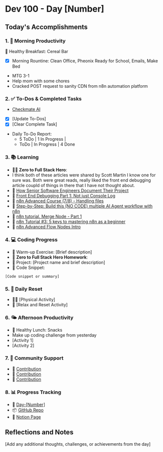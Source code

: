 # Dev 100 - Day [Number]

## Today's Accomplishments

### 1. 🌅 Morning Productivity

🍳 Healthy Breakfast: Cereal Bar
- [x] Morning Rountine: Clean Office, Pheonix Ready for School, Emails, Make Bed
- MTG 3-1
- Help mom with some chores
- Cracked POST request to sanity CDN from n8n automation platform

### 2. ✅ To-Dos & Completed Tasks

- [Checkmate AI](https://checkmate-ai.vercel.app/)
- [x] [Update To-Dos]
- [x] [Clear Complete Task]
- Daily To-Do Report: 
    -  5 ToDo | 1 In Progress |
    -   ToDo |  In Progress | 4 Done

### 3. 📚 Learning

- 🦸‍♂️ **Zero to Full Stack Hero**: 
- I think both of these articles were shared by Scott Martin I know one for sure was. Both were great reads, really liked the front end debugging article coupld of things in there that I have not thought about.
- 🔗 [How Senior Software Engineers Document Their Project](https://dev.to/koladev/how-senior-software-engineers-document-their-project-1nf4)
- 🔗 [Front End Debugging Part 1: Not just Console Log](https://dev.to/codenameone/front-end-debugging-part-1-not-just-console-log-14f0)
- 🔗 [n8n Advanced Course (7/8) - Handling files](https://www.youtube.com/watch?v=2RAZYNigqOY)
- 🔗 [Step-by-Step: Build this (NO CODE) multiple AI Agent workflow with n8n](https://www.youtube.com/watch?v=g4gaVxaFFYI)
- 🔗 [n8n tutorial. Merge Node - Part 1](https://www.youtube.com/watch?v=7wiZ45rPM50)
- 🔗 [n8n Tutorial #3: 5 keys to mastering n8n as a beginner](https://www.youtube.com/watch?v=TEsE8HxPnHk)
- 🔗 [n8n Advanced Flow Nodes Intro](https://www.youtube.com/watch?v=YZ-4WtoJiMs)

### 4. 💻 Coding Progress

- 🧠 Warm-up Exercise: [Brief description]
- 🏫 **Zero to Full Stack Hero Homework**:
- 🦺 Project: [Project name and brief description]
- 📝 Code Snippet:

```javascript
[Code snippet or summary]
```

### 5. 🔄 Daily Reset

- 🏋️‍♂️ [Physical Activity]
- 🧘 [Relax and Reset Activity]

### 6. 🌤️ Afternoon Productivity

- 🍱 Healthy Lunch: Snacks
- Make up coding challenge from yesterday
- [Activity 1]
- [Activity 2]

### 7. 🤝 Community Support

- 🔗 [Contribution](URL)
- 🔗 [Contribution](URL)
- 🔗 [Contribution](URL)

### 8. 📊 Progress Tracking

- 🏫 [Day-[Number]](https://www.skool.com/universityofcode/dev-100-day-[Number])
- 📦 [GitHub Repo](https://github.com/Digitl-Alchemyst/dev100/blob/main/Day-[Number]/day[Number].md)
- 📄 [Notion Page](https://liberating-galley-48d.notion.site/Dev100-Coding-Lifestyle-Challenge-a85ec9fba3ce41f3b29d581a1a85d92b?pvs=4)

## Reflections and Notes

[Add any additional thoughts, challenges, or achievements from the day]

